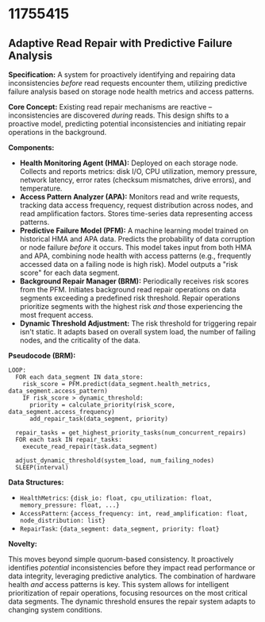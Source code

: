 # 11755415

## Adaptive Read Repair with Predictive Failure Analysis

**Specification:** A system for proactively identifying and repairing data inconsistencies *before* read requests encounter them, utilizing predictive failure analysis based on storage node health metrics and access patterns.

**Core Concept:** Existing read repair mechanisms are reactive – inconsistencies are discovered *during* reads. This design shifts to a proactive model, predicting potential inconsistencies and initiating repair operations in the background.

**Components:**

*   **Health Monitoring Agent (HMA):**  Deployed on each storage node. Collects and reports metrics: disk I/O, CPU utilization, memory pressure, network latency, error rates (checksum mismatches, drive errors), and temperature.
*   **Access Pattern Analyzer (APA):**  Monitors read and write requests, tracking data access frequency, request distribution across nodes, and read amplification factors.  Stores time-series data representing access patterns.
*   **Predictive Failure Model (PFM):** A machine learning model trained on historical HMA and APA data. Predicts the probability of data corruption or node failure *before* it occurs. This model takes input from both HMA and APA, combining node health with access patterns (e.g., frequently accessed data on a failing node is high risk). Model outputs a "risk score" for each data segment.
*   **Background Repair Manager (BRM):**  Periodically receives risk scores from the PFM.  Initiates background read repair operations on data segments exceeding a predefined risk threshold. Repair operations prioritize segments with the highest risk *and* those experiencing the most frequent access.
*   **Dynamic Threshold Adjustment:** The risk threshold for triggering repair isn't static. It adapts based on overall system load, the number of failing nodes, and the criticality of the data.

**Pseudocode (BRM):**

```
LOOP:
  FOR each data_segment IN data_store:
    risk_score = PFM.predict(data_segment.health_metrics, data_segment.access_pattern)
    IF risk_score > dynamic_threshold:
      priority = calculate_priority(risk_score, data_segment.access_frequency)
      add_repair_task(data_segment, priority)

  repair_tasks = get_highest_priority_tasks(num_concurrent_repairs)
  FOR each task IN repair_tasks:
    execute_read_repair(task.data_segment)

  adjust_dynamic_threshold(system_load, num_failing_nodes)
  SLEEP(interval)
```

**Data Structures:**

*   `HealthMetrics`:  `{disk_io: float, cpu_utilization: float, memory_pressure: float, ...}`
*   `AccessPattern`: `{access_frequency: int, read_amplification: float, node_distribution: list}`
*   `RepairTask`: `{data_segment: data_segment, priority: float}`

**Novelty:**

This moves beyond simple quorum-based consistency. It proactively identifies *potential* inconsistencies before they impact read performance or data integrity, leveraging predictive analytics.  The combination of hardware health *and* access patterns is key. This system allows for intelligent prioritization of repair operations, focusing resources on the most critical data segments.  The dynamic threshold ensures the repair system adapts to changing system conditions.